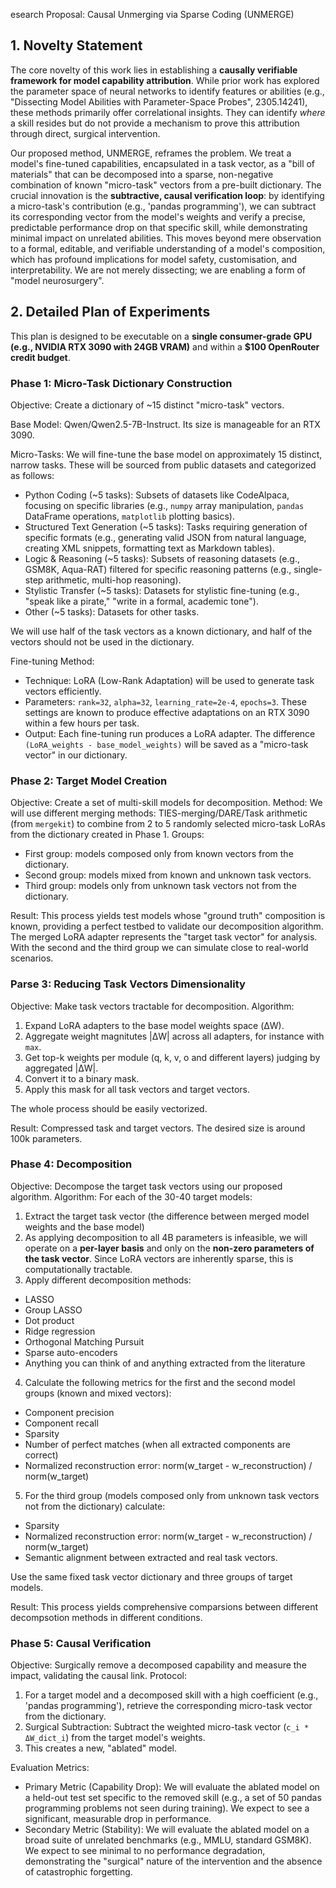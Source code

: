 esearch Proposal: Causal Unmerging via Sparse Coding (UNMERGE)

## 1. Novelty Statement

The core novelty of this work lies in establishing a **causally verifiable framework for model capability attribution**. While prior work has explored the parameter space of neural networks to identify features or abilities (e.g., "Dissecting Model Abilities with Parameter-Space Probes", 2305.14241), these methods primarily offer correlational insights. They can identify *where* a skill resides but do not provide a mechanism to prove this attribution through direct, surgical intervention.

Our proposed method, UNMERGE, reframes the problem. We treat a model's fine-tuned capabilities, encapsulated in a task vector, as a "bill of materials" that can be decomposed into a sparse, non-negative combination of known "micro-task" vectors from a pre-built dictionary. The crucial innovation is the **subtractive, causal verification loop**: by identifying a micro-task's contribution (e.g., 'pandas programming'), we can subtract its corresponding vector from the model's weights and verify a precise, predictable performance drop on that specific skill, while demonstrating minimal impact on unrelated abilities. This moves beyond mere observation to a formal, editable, and verifiable understanding of a model's composition, which has profound implications for model safety, customisation, and interpretability. We are not merely dissecting; we are enabling a form of "model neurosurgery".

## 2. Detailed Plan of Experiments

This plan is designed to be executable on a **single consumer-grade GPU (e.g., NVIDIA RTX 3090 with 24GB VRAM)** and within a **$100 OpenRouter credit budget**.

### Phase 1: Micro-Task Dictionary Construction

Objective: Create a dictionary of ~15 distinct "micro-task" vectors.

Base Model: Qwen/Qwen2.5-7B-Instruct. Its size is manageable for an RTX 3090.

Micro-Tasks: We will fine-tune the base model on approximately 15 distinct, narrow tasks. These will be sourced from public datasets and categorized as follows:
- Python Coding (~5 tasks): Subsets of datasets like CodeAlpaca, focusing on specific libraries (e.g., `numpy` array manipulation, `pandas` DataFrame operations, `matplotlib` plotting basics).
- Structured Text Generation (~5 tasks): Tasks requiring generation of specific formats (e.g., generating valid JSON from natural language, creating XML snippets, formatting text as Markdown tables).
- Logic & Reasoning (~5 tasks): Subsets of reasoning datasets (e.g., GSM8K, Aqua-RAT) filtered for specific reasoning patterns (e.g., single-step arithmetic, multi-hop reasoning).
- Stylistic Transfer (~5 tasks): Datasets for stylistic fine-tuning (e.g., "speak like a pirate," "write in a formal, academic tone").
- Other (~5 tasks): Datasets for other tasks.

We will use half of the task vectors as a known dictionary, and half of the vectors should not be used in the dictionary.

Fine-tuning Method:
- Technique: LoRA (Low-Rank Adaptation) will be used to generate task vectors efficiently.
- Parameters: `rank=32`, `alpha=32`, `learning_rate=2e-4`, `epochs=3`. These settings are known to produce effective adaptations on an RTX 3090 within a few hours per task.
- Output: Each fine-tuning run produces a LoRA adapter. The difference `(LoRA_weights - base_model_weights)` will be saved as a "micro-task vector" in our dictionary.


### Phase 2: Target Model Creation

Objective: Create a set of multi-skill models for decomposition.
Method: We will use different merging methods: TIES-merging/DARE/Task arithmetic (from `mergekit`) to combine from 2 to 5 randomly selected micro-task LoRAs from the dictionary created in Phase 1.
Groups:
- First group: models composed only from known vectors from the dictionary.
- Second group: models mixed from known and unknown task vectors.
- Third group: models only from unknown task vectors not from the dictionary.

Result: This process yields test models whose "ground truth" composition is known, providing a perfect testbed to validate our decomposition algorithm. The merged LoRA adapter represents the "target task vector" for analysis. With the second and the third group we can simulate close to real-world scenarios.


### Parse 3: Reducing Task Vectors Dimensionality

Objective: Make task vectors tractable for decomposition.
Algorithm:
1. Expand LoRA adapters to the base model weights space (ΔW).
2. Aggregate weight magnitutes |ΔW| across all adapters, for instance with `max`.
3. Get top-k weights per module (q, k, v, o and different layers) judging by aggregated |ΔW|.
4. Convert it to a binary mask.
5. Apply this mask for all task vectors and target vectors.

The whole process should be easily vectorized.

Result: Compressed task and target vectors. The desired size is around 100k parameters.


### Phase 4: Decomposition

Objective: Decompose the target task vectors using our proposed algorithm.
Algorithm: For each of the 30-40 target models:
1. Extract the target task vector (the difference between merged model weights and the base model)
2. As applying decomposition to all 4B parameters is infeasible, we will operate on a **per-layer basis** and only on the **non-zero parameters of the task vector**. Since LoRA vectors are inherently sparse, this is computationally tractable.
3. Apply different decomposition methods:
- LASSO
- Group LASSO
- Dot product
- Ridge regression
- Orthogonal Matching Pursuit
- Sparse auto-encoders
- Anything you can think of and anything extracted from the literature
4. Calculate the following metrics for the first and the second model groups (known and mixed vectors):
- Component precision
- Component recall
- Sparsity
- Number of perfect matches (when all extracted components are correct)
- Normalized reconstruction error: norm(w_target - w_reconstruction) / norm(w_target)
5. For the third group (models composed only from unknown task vectors not from the dictionary) calculate:
- Sparsity
- Normalized reconstruction error: norm(w_target - w_reconstruction) / norm(w_target)
- Semantic alignment between extracted and real task vectors.

Use the same fixed task vector dictionary and three groups of target models.

Result: This process yields comprehensive comparsions between different decompsotion methods in different conditions.

### Phase 5: Causal Verification

Objective: Surgically remove a decomposed capability and measure the impact, validating the causal link.
Protocol:
1. For a target model and a decomposed skill with a high coefficient (e.g., 'pandas programming'), retrieve the corresponding micro-task vector from the dictionary.
2. Surgical Subtraction: Subtract the weighted micro-task vector (`c_i * ΔW_dict_i`) from the target model's weights.
3. This creates a new, "ablated" model.

Evaluation Metrics:
- Primary Metric (Capability Drop): We will evaluate the ablated model on a held-out test set specific to the removed skill (e.g., a set of 50 pandas programming problems not seen during training). We expect to see a significant, measurable drop in performance.
- Secondary Metric (Stability): We will evaluate the ablated model on a broad suite of unrelated benchmarks (e.g., MMLU, standard GSM8K). We expect to see minimal to no performance degradation, demonstrating the "surgical" nature of the intervention and the absence of catastrophic forgetting.

